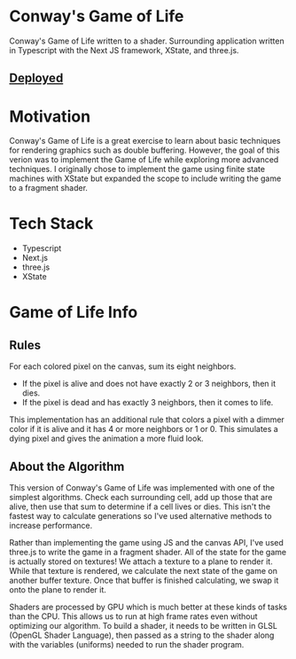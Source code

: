 # Conway's Game of Life
Conway's Game of Life written to a shader. Surrounding application written in Typescript with the Next JS framework, XState, and three.js. 
## [Deployed](https://game-of-life-eta.vercel.app/)

# Motivation
Conway's Game of Life is a great exercise to learn about basic techniques for rendering graphics such as double buffering. However, the goal of this verion was to implement the Game of Life while exploring more advanced techniques. I originally chose to implement the game using finite state machines with XState but expanded the scope to include writing the game to a fragment shader.

# Tech Stack
- Typescript
- Next.js
- three.js
- XState

# Game of Life Info
## Rules

For each colored pixel on the canvas, sum its eight neighbors.
- If the pixel is alive and does not have exactly 2 or 3 neighbors, then it dies.
- If the pixel is dead and has exactly 3 neighbors, then it comes to life.

This implementation has an additional rule that colors a pixel with a dimmer color if it is alive and it has 4 or more neighbors or 1 or 0. This simulates a dying pixel and gives the animation a more fluid look.

## About the Algorithm

This version of Conway's Game of Life was implemented with one of the simplest algorithms. Check each surrounding cell, add up those that are alive, then use that sum to determine if a cell lives or dies. This isn't the fastest way to calculate generations so I've used alternative methods to increase performance.

Rather than implementing the game using JS and the canvas API, I've used three.js to write the game in a fragment shader. All of the state for the game is actually stored on textures! We attach a texture to a plane to render it. While that texture is rendered, we calculate the next state of the game on another buffer texture. Once that buffer is finished calculating, we swap it onto the plane to render it.

Shaders are processed by GPU which is much better at these kinds of tasks than the CPU. This allows us to run at high frame rates even without optimizing our algorithm. To build a shader, it needs to be written in GLSL (OpenGL Shader Language), then passed as a string to the shader along with the variables (uniforms) needed to run the shader program.

